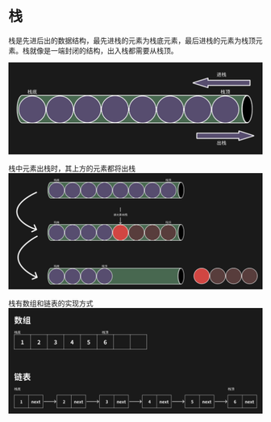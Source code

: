 # 栈

栈是先进后出的数据结构，最先进栈的元素为栈底元素，最后进栈的元素为栈顶元素。栈就像是一端封闭的结构，出入栈都需要从栈顶。

![alt text](../images/stack_struct.png)

栈中元素出栈时，其上方的元素都将出栈
![alt text](../images/stack_pop.png)

栈有数组和链表的实现方式
![alt text](../images/stack_kinds.png)
